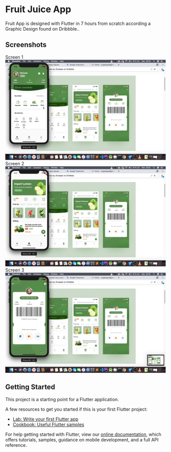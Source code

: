 # Fruit Juice App

Fruit App is designed with Flutter in 7 hours from scratch according a Graphic Design found on Dribbble..

## Screenshots

Screen 1 ![alt text](https://github.com/angebagui/fruitapp/blob/master/screenshots/2019-07-24_20-53-28.png)
Screen 2 ![alt text](https://github.com/angebagui/fruitapp/blob/master/screenshots/2019-07-24_20-52-57.png)
Screen 3 ![alt text](https://github.com/angebagui/fruitapp/blob/master/screenshots/2019-07-24_20-53-02.png)

## Getting Started

This project is a starting point for a Flutter application.

A few resources to get you started if this is your first Flutter project:

- [Lab: Write your first Flutter app](https://flutter.dev/docs/get-started/codelab)
- [Cookbook: Useful Flutter samples](https://flutter.dev/docs/cookbook)

For help getting started with Flutter, view our
[online documentation](https://flutter.dev/docs), which offers tutorials,
samples, guidance on mobile development, and a full API reference.
